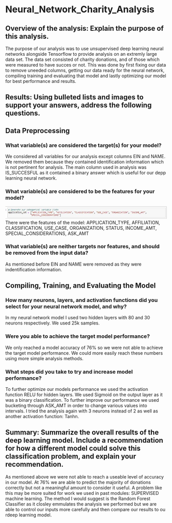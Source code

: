 # Neural_Network_Charity_Analysis

## Overview of the analysis: Explain the purpose of this analysis.
The purpose of our analysis was to use unsupervised deep learning neural networks alongside Tensorflow to provide analysis on an extremly large data set. The data set consisted of charity donations, and of those which were measured to have succes or not. This was done by first fixing our data to remove uneeded columns, getting our data ready for the neural network, compiling training and evaluating that model and lastly optimizing our model for best performance and results.

## Results: Using bulleted lists and images to support your answers, address the following questions.

## Data Preprocessing
### What variable(s) are considered the target(s) for your model?
We considered all variables for our analysis except columns EIN and NAME. We removed them because they contained identification information which is not pertinent for analysis. The main column used in analysis was IS_SUCCESFUL as it contained a binary answer which is useful for our depp learning neural network.
### What variable(s) are considered to be the features for your model?
![](https://github.com/DanMarks12/Neural_Network_Charity_Analysis/blob/main/JPG/FEATURES.JPG)
There were the features of the model: APPLICATION_TYPE, AFFILIATION, CLASSIFICATION, USE_CASE, ORGANIZATION, STATUS, INCOME_AMT, SPECIAL_CONSIDERATIONS, ASK_AMT
### What variable(s) are neither targets nor features, and should be removed from the input data?
As mentioned before EIN and NAME were removed as they were indentification information. 

## Compiling, Training, and Evaluating the Model
### How many neurons, layers, and activation functions did you select for your neural network model, and why?
In my neural network model I used two hidden layers with 80 and 30 neurons respectively. We used 25k samples. 
### Were you able to achieve the target model performance?
We only reached a model accuracy of 76% so we were not able to achieve the target model performance. We could more easily reach these numbers using more simple analysis methods.
### What steps did you take to try and increase model performance?
To further optimize our models performance we used the activation function RELU for hidden layers. We used Sigmoid on the output layer as it was a binary classification. To further improve our performance we used bucketing through ASK_AMT in order to change various values into intervals. I tried the analysis again with 3 neurons instead of 2 as well as another activation function: Tanhn. 


## Summary: Summarize the overall results of the deep learning model. Include a recommendation for how a different model could solve this classification problem, and explain your recommendation.

As mentioned above we were not able to reach a useable level of accuracy in our model. At 76% we are able to predict the majority of donations correctly but not a meaningful amount to consider it useful. A problem like this may be more suited for work we used in past modules: SUPERVISED machine learning. The method I would suggest is the Random Forest Classifier as it closley emmulates the analysis we performed but we are able to control our inputs more carefully and then compare our results to ou rdeep learning model. 
